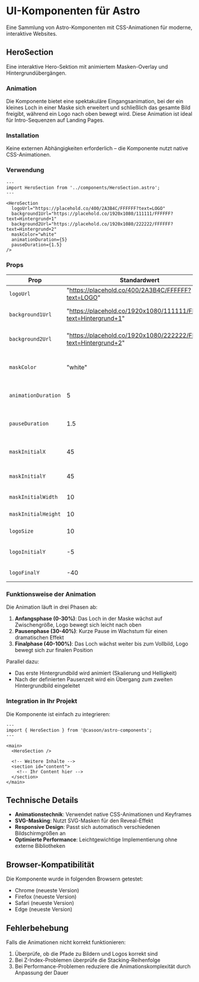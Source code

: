 # UI-Komponenten für Astro

Eine Sammlung von Astro-Komponenten mit CSS-Animationen für moderne, interaktive Websites.

## HeroSection

Eine interaktive Hero-Sektion mit animiertem Masken-Overlay und Hintergrundübergängen.

### Animation

Die Komponente bietet eine spektakuläre Eingangsanimation, bei der ein kleines Loch in einer Maske sich erweitert und schließlich das gesamte Bild freigibt, während ein Logo nach oben bewegt wird. Diese Animation ist ideal für Intro-Sequenzen auf Landing Pages.

### Installation

Keine externen Abhängigkeiten erforderlich – die Komponente nutzt native CSS-Animationen.

### Verwendung

```astro
---
import HeroSection from '../components/HeroSection.astro';
---

<HeroSection 
  logoUrl="https://placehold.co/400/2A3B4C/FFFFFF?text=LOGO"
  background1Url="https://placehold.co/1920x1080/111111/FFFFFF?text=Hintergrund+1"
  background2Url="https://placehold.co/1920x1080/222222/FFFFFF?text=Hintergrund+2"
  maskColor="white"
  animationDuration={5}
  pauseDuration={1.5}
/>
```

### Props

| Prop | Standardwert | Beschreibung |
|------|--------------|--------------|
| `logoUrl` | "https://placehold.co/400/2A3B4C/FFFFFF?text=LOGO" | Pfad zum Logo |
| `background1Url` | "https://placehold.co/1920x1080/111111/FFFFFF?text=Hintergrund+1" | URL zum ersten Hintergrundbild |
| `background2Url` | "https://placehold.co/1920x1080/222222/FFFFFF?text=Hintergrund+2" | URL zum zweiten Hintergrundbild |
| `maskColor` | "white" | Farbe der Maske (Standard: weiß) |
| `animationDuration` | 5 | Animation Dauer in Sekunden |
| `pauseDuration` | 1.5 | Pause zwischen Bildwechsel in Sekunden |
| `maskInitialX` | 45 | Start X-Position der Maske |
| `maskInitialY` | 45 | Start Y-Position der Maske |
| `maskInitialWidth` | 10 | Start Breite der Maske |
| `maskInitialHeight` | 10 | Start Höhe der Maske |
| `logoSize` | 10 | Größe des Logos |
| `logoInitialY` | -5 | Start Y-Position des Logos |
| `logoFinalY` | -40 | End Y-Position des Logos |

### Funktionsweise der Animation

Die Animation läuft in drei Phasen ab:
1. **Anfangsphase (0-30%)**: Das Loch in der Maske wächst auf Zwischengröße, Logo bewegt sich leicht nach oben
2. **Pausenphase (30-40%)**: Kurze Pause im Wachstum für einen dramatischen Effekt
3. **Finalphase (40-100%)**: Das Loch wächst weiter bis zum Vollbild, Logo bewegt sich zur finalen Position

Parallel dazu:
- Das erste Hintergrundbild wird animiert (Skalierung und Helligkeit)
- Nach der definierten Pausenzeit wird ein Übergang zum zweiten Hintergrundbild eingeleitet

### Integration in Ihr Projekt

Die Komponente ist einfach zu integrieren:

```astro
---
import { HeroSection } from '@casoon/astro-components';
---

<main>
  <HeroSection />
  
  <!-- Weitere Inhalte -->
  <section id="content">
    <!-- Ihr Content hier -->
  </section>
</main>
```

## Technische Details

- **Animationstechnik**: Verwendet native CSS-Animationen und Keyframes
- **SVG-Masking**: Nutzt SVG-Masken für den Reveal-Effekt
- **Responsive Design**: Passt sich automatisch verschiedenen Bildschirmgrößen an
- **Optimierte Performance**: Leichtgewichtige Implementierung ohne externe Bibliotheken

## Browser-Kompatibilität

Die Komponente wurde in folgenden Browsern getestet:
- Chrome (neueste Version)
- Firefox (neueste Version)
- Safari (neueste Version)
- Edge (neueste Version)

## Fehlerbehebung

Falls die Animationen nicht korrekt funktionieren:

1. Überprüfe, ob die Pfade zu Bildern und Logos korrekt sind
2. Bei Z-Index-Problemen überprüfe die Stacking-Reihenfolge
3. Bei Performance-Problemen reduziere die Animationskomplexität durch Anpassung der Dauer 